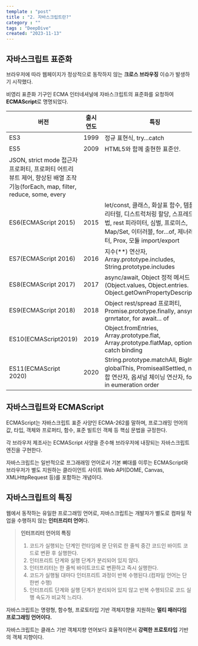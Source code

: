 ```yaml
---
template : "post"
title : "2. 자바스크립트란?"
category : ""
tags : "DeepDive"
created: "2023-11-13"
---
```


## 자바스크립트 표준화


브라우저에 따라 웹페이지가 정상적으로 동작하지 않는 **크로스 브라우징** 이슈가 발생하기 시작했다.


비영리 표준화 기구인 ECMA 인터네셔널에 자바스크립트의 표준화를 요청하여 **ECMAScript**로 명명되었다.


| 버전                    | 출시 연도 | 특징                                                                                                                              |
| --------------------- | ----- | ------------------------------------------------------------------------------------------------------------------------------- |
| ES3                   | 1999  | 정규 표현식, try…catch                                                                                                               |
| ES5                   | 2009  | HTML5와 함께 출현한 표준안.
JSON, strict mode 접근자 프로퍼티, 프로퍼티 어트리뷰트 제어, 향상된 배열 조작 기능(forEach, map, filter, reduce, some, every            |
| ES6(ECMAScript 2015)  | 2015  | let/const, 클래스, 화살표 함수, 템플릿 리터럴, 디스트럭처링 할당, 스프레드 문법, rest 피라미터, 심벌, 프로미스, Map/Set,  이터러블, for…of, 제너레이터, Prox, 모듈 import/export |
| ES7(ECMAScript 2016)  | 2016  | 지수(**) 연산자, Array.prototype.includes, String.prototype.includes                                                                 |
| ES8(ECMAScript 2017)  | 2017  | async/await, Object 정적 메서드(Object.values, Object.entries. Object.getOwnPropertyDescriptors)                                     |
| ES9(ECMAScript 2018)  | 2018  | Object rest/spread 프로퍼티, Promise.prototype.finally, ansync grnrtator, for await… of                                             |
| ES10(ECMAScript2019)  | 2019  | Object.fromEntries, Array.prototype.flat, Array.prototype.flatMap, optional catch binding                                       |
| ES11(ECMAScript 2020) | 2020  | String.prototype.matchAll, BigInt, globalThis, PromiseallSettled, null 병합 연산자, 옵셔널 체이닝 연산자, for… in eumeration order            |


## 자바스크립트와 ECMAScript


ECMAScript는 자바스크립트 표준 사양인 ECMA-262를 말하며, 프로그래밍 언어의 값, 타입, 객체와 프로퍼티, 함수, 표준 빌트인 객체 등 핵심  문법을 규정한다.


각 브라우저 제조사는 ECMAScript 사양을 준수해 브라우저에 내장되는 자바스크립트 엔진을 구현한다.


자바스크립트는 일반적으로 프그래래밍 언어로서 기본 뼈대를 이루는 ECMAScript와 브라우저가 별도 지원하는 클라이언트 사이트 Web API(DOME, Canvas, XMLHttpRequest 등)를  포함하는 개념이다.


## 자바스크립트의 특징


웹에서 동작하는 유일한 프로그래밍 언어로, 자바스크립트는 개발자가 별도로 컴파일 작업을 수행하지 않는 **인터프리터 언어**다. 


> **인터프리터 언어의 특징**  
> 1. 코드가 실행되는 단계인 런타임에 문 단위로 한 줄씩 중간 코드인 바이트 코드로 변환 후 실행한다.  
> 2. 인터프리트 단계와 실행 단계가 분리되어 있지 않다.  
> 3. 인터프리터는 한 줄씩 바이트코드로 변환하고 즉시 실행한다.  
> 4. 코드가 실행될 대마다 인터프리트 과정이 반복 수행된다.(컴파일 언어는 단 한번 수행)  
> 5. 인터프리트 단계와 실행 단계가 분리되어 있지 않고 반복 수행되므로 코드 실행 속도가 비교적 느리다.


자바스크립트는 명령형, 함수형, 프로토타입 기반 객체지향을 지원하는 **멀티 패러다임 프로그래밍 언어이다.**


자바스크립트는  클래스 기반 객체지향 언어보다 효율적이면서 **강력한 프로토타입** 기반의 객체 지향이다.

